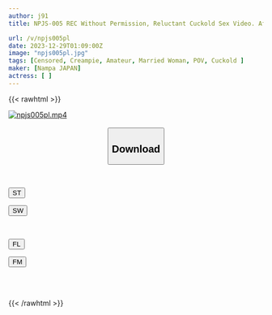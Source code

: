 ```yaml
---
author: j91
title: NPJS-005 REC Without Permission, Reluctant Cuckold Sex Video. After Cuckolding A Sex Friend Married Woman, I Gave Her 8 Follow-up Shots. Immediate Sex Wife, I Guess. [Sequel]

url: /v/npjs005pl
date: 2023-12-29T01:09:00Z
image: "npjs005pl.jpg"
tags: [Censored, Creampie, Amateur, Married Woman, POV, Cuckold	]
maker: [Nampa JAPAN]
actress: [ ]
---
```



{{< rawhtml >}}

<div class="video" data-videoid="xyXdDmKGOGuk2l8">
    <a href="javascript:;">
        <img src="/v/npjs005pl/npjs005pl.jpg" width="WIDTH" height="HEIGHT" alt="npjs005pl.mp4" loading="lazy">
    </a>
</div>

<script type="text/javascript" src="https://j91.asia/asset/on-demand-st.js"></script>

<br>
  <link rel="stylesheet" href="https://j91.asia/asset/bs5.css">
  
  <center>
  <button class="btn btn-primary" type="button" data-bs-toggle="collapse" data-bs-target=".multi-collapse" aria-expanded="false" aria-controls="multiCollapseExample1 multiCollapseExample2"><h2>Download</h2></button></center>
</p>
<div class="row">
  <div class="col">
    <div class="collapse multi-collapse" id="multiCollapseExample1">
      <div class="card card-body">
	      	      <br>
<div class="buttons">  
<p><a href="https://streamtape.to/v/xyXdDmKGOGuk2l8" target="_blank"><button class="btn-hover color-3"><i class="fa fa-download"></i> ST</button></a></p>
<p><a href="https://flaswish.com/ns7csj1c5vgk" target="_blank"><button class="btn-hover color-2"><i class="fa fa-download"></i> SW</button></a></p></div>
    </div>
  </div>
</div>
  <div class="col">
    <div class="collapse multi-collapse" id="multiCollapseExample2">
      <div class="card card-body">
	      <br>
<div class="buttons">
<p><a href="javascript:;" target="_blank"><button class="btn-hover color-9"><i class="fa fa-download"></i> FL</button></a></p>
<p><a href="javascript:;" target="_blank"><button class="btn-hover color-8"><i class="fa fa-download"></i> FM</button></a></p></div>
<br><br>
      </div>
    </div>
  </div>
</div>

{{< /rawhtml >}}